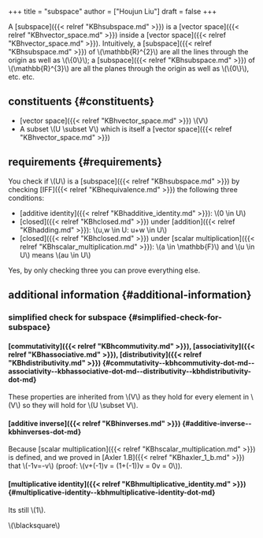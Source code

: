 +++
title = "subspace"
author = ["Houjun Liu"]
draft = false
+++

A [subspace]({{< relref "KBhsubspace.md" >}}) is a [vector space]({{< relref "KBhvector_space.md" >}}) inside a [vector space]({{< relref "KBhvector_space.md" >}}). Intuitively, a [subspace]({{< relref "KBhsubspace.md" >}}) of \\(\mathbb{R}^{2}\\) are all the lines through the origin as well as \\(\\{0\\}\\); a [subspace]({{< relref "KBhsubspace.md" >}}) of \\(\mathbb{R}^{3}\\) are all the planes through the origin as well as \\(\\{0\\}\\), etc. etc.


## constituents {#constituents}

-   [vector space]({{< relref "KBhvector_space.md" >}}) \\(V\\)
-   A subset \\(U \subset V\\) which is itself a [vector space]({{< relref "KBhvector_space.md" >}})


## requirements {#requirements}

You check if \\(U\\) is a [subspace]({{< relref "KBhsubspace.md" >}}) by checking [IFF]({{< relref "KBhequivalence.md" >}}) the following three conditions:

-   [additive identity]({{< relref "KBhadditive_identity.md" >}}): \\(0 \in U\\)
-   [closed]({{< relref "KBhclosed.md" >}}) under [addition]({{< relref "KBhadding.md" >}}): \\(u,w \in U: u+w \in U\\)
-   [closed]({{< relref "KBhclosed.md" >}}) under [scalar multiplication]({{< relref "KBhscalar_multiplication.md" >}}): \\(a \in \mathbb{F}\\) and \\(u \in U\\) means \\(au \in U\\)

Yes, by only checking three you can prove everything else.


## additional information {#additional-information}


### simplified check for subspace {#simplified-check-for-subspace}


#### [commutativity]({{< relref "KBhcommutivity.md" >}}), [associativity]({{< relref "KBhassociative.md" >}}), [distributivity]({{< relref "KBhdistributivity.md" >}}) {#commutativity--kbhcommutivity-dot-md--associativity--kbhassociative-dot-md--distributivity--kbhdistributivity-dot-md}

These properties are inherited from \\(V\\) as they hold for every element in \\(V\\) so they will hold for \\(U \subset V\\).


#### [additive inverse]({{< relref "KBhinverses.md" >}}) {#additive-inverse--kbhinverses-dot-md}

Because [scalar multiplication]({{< relref "KBhscalar_multiplication.md" >}}) is defined, and we proved in [Axler 1.B]({{< relref "KBhaxler_1_b.md" >}}) that \\(-1v=-v\\) (proof: \\(v+(-1)v = (1+(-1))v = 0v = 0\\)).


#### [multiplicative identity]({{< relref "KBhmultiplicative_identity.md" >}}) {#multiplicative-identity--kbhmultiplicative-identity-dot-md}

Its still \\(1\\).

\\(\blacksquare\\)